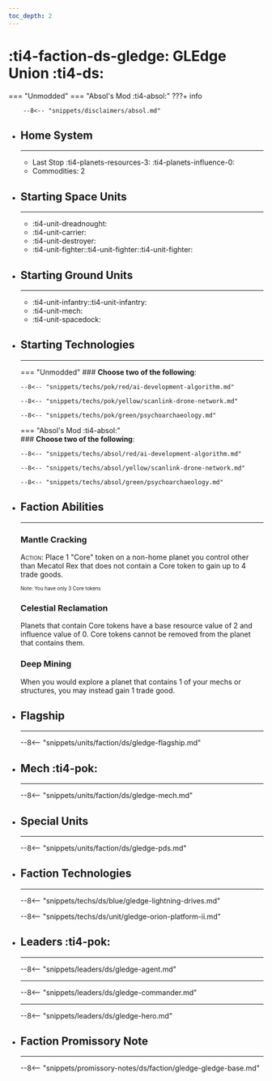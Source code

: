 ```yaml
---
toc_depth: 2
---
```


# :ti4-faction-ds-gledge: GLEdge Union :ti4-ds:
=== "Unmodded"
=== "Absol's Mod :ti4-absol:" 
    ???+ info

        --8<-- "snippets/disclaimers/absol.md"

<div class="grid cards" markdown>

-   ## __Home System__

    ---

    * Last Stop :ti4-planets-resources-3: :ti4-planets-influence-0:
    * Commodities: 2

</div>

<div class="grid cards" markdown>

-   ## __Starting Space Units__

    ---

    * :ti4-unit-dreadnought:
    * :ti4-unit-carrier:
    * :ti4-unit-destroyer:
    * :ti4-unit-fighter::ti4-unit-fighter::ti4-unit-fighter:

-   ## __Starting Ground Units__

    ---

    * :ti4-unit-infantry::ti4-unit-infantry:
    * :ti4-unit-mech:
    * :ti4-unit-spacedock:

-   ## __Starting Technologies__

    ---
    === "Unmodded"
        ### **Choose two of the following**:

        --8<-- "snippets/techs/pok/red/ai-development-algorithm.md"

        --8<-- "snippets/techs/pok/yellow/scanlink-drone-network.md"

        --8<-- "snippets/techs/pok/green/psychoarchaeology.md"

    === "Absol's Mod :ti4-absol:"  
        ### **Choose two of the following**:

        --8<-- "snippets/techs/absol/red/ai-development-algorithm.md"

        --8<-- "snippets/techs/absol/yellow/scanlink-drone-network.md"

        --8<-- "snippets/techs/absol/green/psychoarchaeology.md"

-   ## __Faction Abilities__

    ---
    ### **Mantle Cracking**
    
    <span style="font-variant:small-caps;">Action</span>: Place 1 "Core" token on a non-home planet you control other than Mecatol Rex that does not contain a Core token to gain up to 4 trade goods.

    <sup><sub>Note: You have only 3 Core tokens</sub></sup>

    ### **Celestial Reclamation**
    
    Planets that contain Core tokens have a base resource value of 2 and influence value of 0. 
    Core tokens cannot be removed from the planet that contains them.

    ### **Deep Mining**
    
    When you would explore a planet that contains 1 of your mechs or structures, you may instead gain 1 trade good.

-   ## __Flagship__

    ---
    --8<-- "snippets/units/faction/ds/gledge-flagship.md"

-   ## __Mech__ :ti4-pok:

    ---
    --8<-- "snippets/units/faction/ds/gledge-mech.md"

</div>

<div class="grid cards" markdown>

-   ## __Special Units__

    ---
    --8<-- "snippets/units/faction/ds/gledge-pds.md"

</div>

<div class="grid cards" markdown>

-   ## __Faction Technologies__

    ---

    --8<-- "snippets/techs/ds/blue/gledge-lightning-drives.md"

    --8<-- "snippets/techs/ds/unit/gledge-orion-platform-ii.md"


-   ## __Leaders__ :ti4-pok:

    ---
    
    --8<-- "snippets/leaders/ds/gledge-agent.md"

    ---

    --8<-- "snippets/leaders/ds/gledge-commander.md"

    ---

    --8<-- "snippets/leaders/ds/gledge-hero.md"

-   ## __Faction Promissory Note__

    ---
    --8<-- "snippets/promissory-notes/ds/faction/gledge-gledge-base.md"

</div>